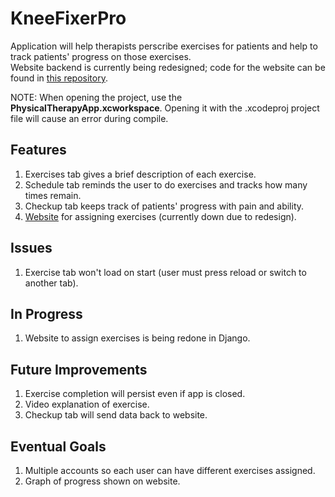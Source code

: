 # KneeFixerPro
Application will help therapists perscribe exercises for patients and help to track patients' progress on those exercises.  
Website backend is currently being redesigned; code for the website can be found in <a href="https://github.com/mikethebro/KneeFixerPro-Web">this repository</a>.

NOTE: When opening the project, use the **PhysicalTherapyApp.xcworkspace**. Opening it with the .xcodeproj project file will cause an error during compile.  

## Features
1. Exercises tab gives a brief description of each exercise.  
2. Schedule tab reminds the user to do exercises and tracks how many times remain.  
3. Checkup tab keeps track of patients' progress with pain and ability.  
4. <a href="http://kneefixerpro.mikethebro.com">Website</a> for assigning exercises (currently down due to redesign).  

## Issues
1. Exercise tab won't load on start (user must press reload or switch to another tab).  

## In Progress
1. Website to assign exercises is being redone in Django.

## Future Improvements
1. Exercise completion will persist even if app is closed.
2. Video explanation of exercise.
3. Checkup tab will send data back to website.

## Eventual Goals
1. Multiple accounts so each user can have different exercises assigned.
2. Graph of progress shown on website.  

